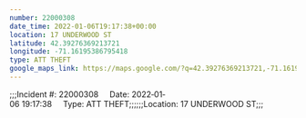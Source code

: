 ```yaml
---
number: 22000308
date_time: 2022-01-06T19:17:38+00:00
location: 17 UNDERWOOD ST
latitude: 42.39276369213721
longitude: -71.16195386795418
type: ATT THEFT
google_maps_link: https://maps.google.com/?q=42.39276369213721,-71.16195386795418
---
```


;;;Incident #: 22000308     Date: 2022‐01‐06 19:17:38     Type: ATT THEFT;;;;;;Location: 17 UNDERWOOD ST;;;
